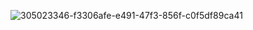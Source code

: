 ![305023346-f3306afe-e491-47f3-856f-c0f5df89ca41](https://github.com/realA10001986/TCD-DMX/assets/76924199/d0ffd13a-bb18-43bf-ad61-4252a7e2b8bf)
